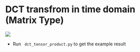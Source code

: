 # DCT transfrom in time domain (Matrix Type)

![](https://github.com/hust512/Homomorphic_CP_Tensor_Dcomposition/raw/master/Tensor_NeuralNetwork/NeuralNetwork_DP/DCT-TNN/dct_tproduct.png)

* Run ` dct_tensor_product.py` to get the example result
